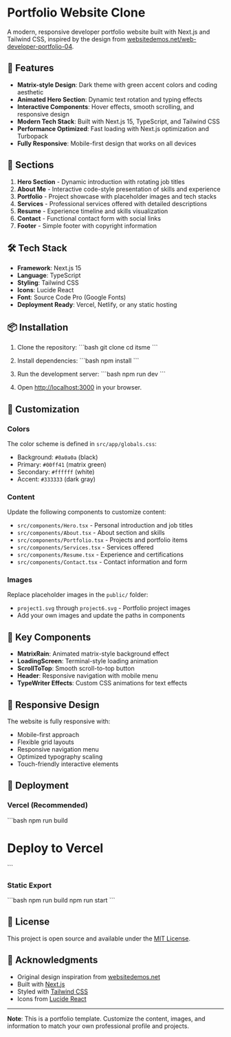 # Portfolio Website Clone

A modern, responsive developer portfolio website built with Next.js and Tailwind CSS, inspired by the design from [websitedemos.net/web-developer-portfolio-04](https://websitedemos.net/web-developer-portfolio-04/).

## 🎯 Features

- **Matrix-style Design**: Dark theme with green accent colors and coding aesthetic
- **Animated Hero Section**: Dynamic text rotation and typing effects
- **Interactive Components**: Hover effects, smooth scrolling, and responsive design
- **Modern Tech Stack**: Built with Next.js 15, TypeScript, and Tailwind CSS
- **Performance Optimized**: Fast loading with Next.js optimization and Turbopack
- **Fully Responsive**: Mobile-first design that works on all devices

## 🚀 Sections

1. **Hero Section** - Dynamic introduction with rotating job titles
2. **About Me** - Interactive code-style presentation of skills and experience
3. **Portfolio** - Project showcase with placeholder images and tech stacks
4. **Services** - Professional services offered with detailed descriptions
5. **Resume** - Experience timeline and skills visualization
6. **Contact** - Functional contact form with social links
7. **Footer** - Simple footer with copyright information

## 🛠️ Tech Stack

- **Framework**: Next.js 15
- **Language**: TypeScript
- **Styling**: Tailwind CSS
- **Icons**: Lucide React
- **Font**: Source Code Pro (Google Fonts)
- **Deployment Ready**: Vercel, Netlify, or any static hosting

## 📦 Installation

1. Clone the repository:
   \`\`\`bash
   git clone <your-repo-url>
   cd itsme
   \`\`\`

2. Install dependencies:
   \`\`\`bash
   npm install
   \`\`\`

3. Run the development server:
   \`\`\`bash
   npm run dev
   \`\`\`

4. Open [http://localhost:3000](http://localhost:3000) in your browser.

## 🎨 Customization

### Colors

The color scheme is defined in `src/app/globals.css`:

- Background: `#0a0a0a` (black)
- Primary: `#00ff41` (matrix green)
- Secondary: `#ffffff` (white)
- Accent: `#333333` (dark gray)

### Content

Update the following components to customize content:

- `src/components/Hero.tsx` - Personal introduction and job titles
- `src/components/About.tsx` - About section and skills
- `src/components/Portfolio.tsx` - Projects and portfolio items
- `src/components/Services.tsx` - Services offered
- `src/components/Resume.tsx` - Experience and certifications
- `src/components/Contact.tsx` - Contact information and form

### Images

Replace placeholder images in the `public/` folder:

- `project1.svg` through `project6.svg` - Portfolio project images
- Add your own images and update the paths in components

## 🎯 Key Components

- **MatrixRain**: Animated matrix-style background effect
- **LoadingScreen**: Terminal-style loading animation
- **ScrollToTop**: Smooth scroll-to-top button
- **Header**: Responsive navigation with mobile menu
- **TypeWriter Effects**: Custom CSS animations for text effects

## 📱 Responsive Design

The website is fully responsive with:

- Mobile-first approach
- Flexible grid layouts
- Responsive navigation menu
- Optimized typography scaling
- Touch-friendly interactive elements

## 🚀 Deployment

### Vercel (Recommended)

\`\`\`bash
npm run build

# Deploy to Vercel

\`\`\`

### Static Export

\`\`\`bash
npm run build
npm run start
\`\`\`

## 📄 License

This project is open source and available under the [MIT License](LICENSE).

## 🙏 Acknowledgments

- Original design inspiration from [websitedemos.net](https://websitedemos.net/web-developer-portfolio-04/)
- Built with [Next.js](https://nextjs.org/)
- Styled with [Tailwind CSS](https://tailwindcss.com/)
- Icons from [Lucide React](https://lucide.dev/)

---

**Note**: This is a portfolio template. Customize the content, images, and information to match your own professional profile and projects.
